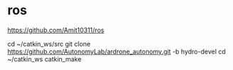# ros
https://github.com/Amit10311/ros

 cd ~/catkin_ws/src
 git clone https://github.com/AutonomyLab/ardrone_autonomy.git -b hydro-devel
 cd ~/catkin_ws
 catkin_make
